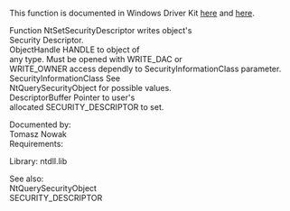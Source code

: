This function is documented in Windows Driver Kit [here](https://learn.microsoft.com/en-us/windows-hardware/drivers/ddi/ntifs/nf-ntifs-ntsetsecurityobject) and [here](https://learn.microsoft.com/en-us/windows-hardware/drivers/ddi/ntifs/nf-ntifs-zwsetsecurityobject).

Function NtSetSecurityDescriptor writes object's \
Security Descriptor. \
ObjectHandle HANDLE to object of \
any type. Must be opened with WRITE\_DAC or \
WRITE\_OWNER access dependly to SecurityInformationClass parameter. \
SecurityInformationClass See \
NtQuerySecurityObject for possible values. \
DescriptorBuffer Pointer to user's \
allocated SECURITY\_DESCRIPTOR to set.

Documented by: \
Tomasz Nowak \
Requirements:

Library: ntdll.lib

See also: \
NtQuerySecurityObject \
SECURITY\_DESCRIPTOR

